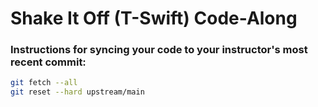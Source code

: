 # Shake It Off (T-Swift) Code-Along

### Instructions for syncing your code to your instructor's most recent commit:

```bash
git fetch --all
git reset --hard upstream/main
```